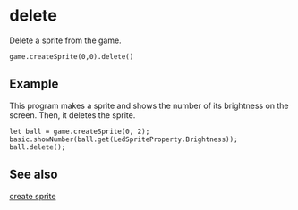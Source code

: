 # delete

Delete a sprite from the game.

```sig
game.createSprite(0,0).delete()
```

## Example

This program makes a sprite and shows the number of its brightness on the screen. Then, it deletes the sprite. 

```blocks
let ball = game.createSprite(0, 2);
basic.showNumber(ball.get(LedSpriteProperty.Brightness));
ball.delete();
```

## See also

[create sprite](/reference/game/create-sprite)
